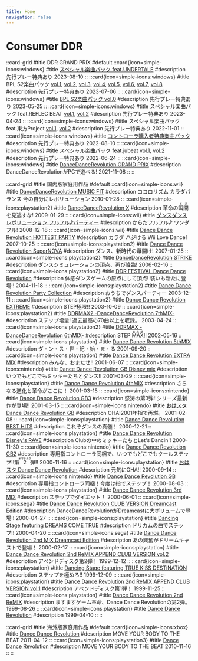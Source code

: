 ```yaml
---
title: Home
navigation: false
---
```


# Consumer DDR

::card-grid
#title
DDR GRAND PRIX
#default
  ::card{icon=simple-icons:windows}
  #title
  [スペシャル楽曲パック feat.UNDERTALE](/windows/grand-prix#スペシャル楽曲パック-featundertale)
  #description
  先行プレー特典あり <time>2023-08-10</time>
  ::
  ::card{icon=simple-icons:windows}
  #title
  BPL S2楽曲パック [vol.1](/windows/grand-prix#bpl-s2楽曲パック-vol1), [vol.2](/windows/grand-prix#bpl-s2楽曲パック-vol2), [vol.3](/windows/grand-prix#bpl-s2楽曲パック-vol3), [vol.4](/windows/grand-prix#bpl-s2楽曲パック-vol4), [vol.5](/windows/grand-prix#bpl-s2楽曲パック-vol5), [vol.6](/windows/grand-prix#bpl-s2楽曲パック-vol6), [vol.7](/windows/grand-prix#bpl-s2楽曲パック-vol7), [vol.8](/windows/grand-prix#bpl-s2楽曲パック-vol8)
  #description
  先行プレー特典あり <time>2023-07-06</time>
  ::
  ::card{icon=simple-icons:windows}
  #title
  [BPL S2楽曲パック vol.0](/windows/grand-prix#bpl-s2楽曲パック-vol0)
  #description
  先行プレー特典あり <time>2023-05-25</time>
  ::
  ::card{icon=simple-icons:windows}
  #title
  スペシャル楽曲パック feat.REFLEC BEAT [vol.1](/windows/grand-prix#スペシャル楽曲パック-featreflec-beat-vol1), [vol.2](/windows/grand-prix#スペシャル楽曲パック-featreflec-beat-vol2)
  #description
  先行プレー特典あり <time>2023-04-24</time>
  ::
  ::card{icon=simple-icons:windows}
  #title
  スペシャル楽曲パック feat.東方Project [vol.1](/windows/grand-prix#スペシャル楽曲パック-feat東方project-vol1), [vol.2](/windows/grand-prix#スペシャル楽曲パック-feat東方project-vol2)
  #description
  先行プレー特典あり <time>2022-11-01</time>
  ::
  ::card{icon=simple-icons:windows}
  #title
  [コントローラ購入者特典楽曲パック](/windows/grand-prix#コントローラ購入者特典楽曲パック)
  #description
  先行プレー特典あり <time>2022-08-10</time>
  ::
  ::card{icon=simple-icons:windows}
  #title
  スペシャル楽曲パック feat.jubeat [vol.1](/windows/grand-prix#スペシャル楽曲パック-featjubeat-vol1), [vol.2](/windows/grand-prix#スペシャル楽曲パック-featjubeat-vol2)
  #description
  先行プレー特典あり <time>2022-06-24</time>
  ::
  ::card{icon=simple-icons:windows}
  #title
  [DanceDanceRevolution GRAND PRIX](/windows/grand-prix)
  #description
  DanceDanceRevolutionがPCで遊べる! <time>2021-11-08</time>
  ::
::

::card-grid
#title
国内版家庭用作品
#default
  ::card{icon=simple-icons:wii}
  #title
  [DanceDanceRevolution MUSIC FIT](/wii-jp/music-fit)
  #description
  ココロリズム カラダバランス 今の自分にレボリューション <time>2010-01-28</time>
  ::
  ::card{icon=simple-icons:playstation2}
  #title
  [DanceDanceRevolution X](/playstation2-jp/x)
  #description
  革命の<ruby>瞬間<rt>とき</rt></ruby>を見逃すな! <time>2009-01-29</time>
  ::
  ::card{icon=simple-icons:wii}
  #title
  [ダンスダンスレボリューション フルフル♪パーティー](/wii-jp/furufuru)
  #description
  からだフルフル♪ ワンダフル! <time>2008-12-18</time>
  ::
  ::card{icon=simple-icons:wii}
  #title
  [Dance Dance Revolution HOTTEST PARTY](/wii-jp/hottest)
  #description
  カラダ ハジける Wii Love Dance! <time>2007-10-25</time>
  ::
  ::card{icon=simple-icons:playstation2}
  #title
  [Dance Dance Revolution SuperNOVA](/playstation2-jp/supernova)
  #description
  ダンス、新時代の幕開け! <time>2007-01-25</time>
  ::
  ::card{icon=simple-icons:playstation2}
  #title
  [DanceDanceRevolution STRIKE](/playstation2-jp/strike)
  #description
  ダンスシミュレーションの頂点、再び降臨! <time>2006-02-16</time>
  ::
  ::card{icon=simple-icons:playstation2}
  #title
  [DDR FESTIVAL Dance Dance Revolution](/playstation2-jp/festival)
  #description
  体感ダンスゲームの原点にして頂点! 装いも新たに登場!! <time>2004-11-18</time>
  ::
  ::card{icon=simple-icons:playstation2}
  #title
  [Dance Dance Revolution Party Collection](/playstation2-jp/party)
  #description
  おうちでダンスパーティー <time>2003-12-11</time>
  ::
  ::card{icon=simple-icons:playstation2}
  #title
  [Dance Dance Revolution EXTREME](/playstation2-jp/extreme)
  #description
  STEP極限!! <time>2003-10-09</time>
  ::
  ::card{icon=simple-icons:playstation2}
  #title
  [DDRMAX2 -DanceDanceRevolution 7thMIX-](/playstation2-jp/max2)
  #description
  ステップ増量! 過去最高の70曲以上を収録。 <time>2003-04-24</time>
  ::
  ::card{icon=simple-icons:playstation2}
  #title
  [DDRMAX -DanceDanceRevolution 6thMIX-](/playstation2-jp/max)
  #description
  STEP <ruby>MAX<rt>最高潮</rt></ruby>!! <time>2002-05-16</time>
  ::
  ::card{icon=simple-icons:playstation}
  #title
  [Dance Dance Revolution 5thMIX](/playstation-jp/5th)
  #description
  ダ・ン・ス・世・紀・始・ま・る <time>2001-09-20</time>
  ::
  ::card{icon=simple-icons:playstation}
  #title
  [Dance Dance Revolution EXTRA MIX](/playstation-jp/extra)
  #description
  みんな、おまたせ!! <time>2001-06-07</time>
  ::
  ::card{icon=simple-icons:nintendo}
  #title
  [Dance Dance Revolution GB Disney mix](/gameboy/disney)
  #description
  いつでもどこでもミッキーたちとダンス!! <time>2001-03-29</time>
  ::
  ::card{icon=simple-icons:playstation}
  #title
  [Dance Dance Revolution 4thMIX](/playstation-jp/4th)
  #description
  さらなる進化と革命がここに！ <time>2001-03-15</time>
  ::
  ::card{icon=simple-icons:nintendo}
  #title
  [Dance Dance Revolution GB3](/gameboy/gb3)
  #description
  怒涛の第3弾!!シリーズ最新作が登場!! <time>2001-03-15</time>
  ::
  ::card{icon=simple-icons:nintendo}
  #title
  [おはスタ Dance Dance Revolution GB](/gameboy/oha-sta)
  #description
  OHA!2001年指で再燃。 <time>2001-02-08</time>
  ::
  ::card{icon=simple-icons:playstation}
  #title
  [Dance Dance Revolution BEST HITS](/playstation-jp/best)
  #description
  これぞダンスの真髄！ <time>2000-12-21</time>
  ::
  ::card{icon=simple-icons:playstation}
  #title
  [Dance Dance Revolution Disney's RAVE](/playstation-jp/disney)
  #description
  Clubの中のミッキーたちとLet's Dancin'! <time>2000-11-30</time>
  ::
  ::card{icon=simple-icons:nintendo}
  #title
  [Dance Dance Revolution GB2](/gameboy/gb2)
  #description
  専用指コントローラ同梱で、いつでもどこでもクールステップ!!第<ruby>2<rt>オマチカネ</rt></ruby>弾!! <time>2000-11-16</time>
  ::
  ::card{icon=simple-icons:playstation}
  #title
  [おはスタ Dance Dance Revolution](/playstation-jp/oha-sta)
  #description
  元気にOHA!! <time>2000-09-14</time>
  ::
  ::card{icon=simple-icons:nintendo}
  #title
  [Dance Dance Revolution GB](/gameboy/1st)
  #description
  専用指コントローラ同梱！今度は指でステップ！ <time>2000-08-03</time>
  ::
  ::card{icon=simple-icons:playstation}
  #title
  [Dance Dance Revolution 3rd MIX](/playstation-jp/3rd)
  #description
  ステップでダイエット！ <time>2000-06-01</time>
  ::
  ::card{icon=simple-icons:sega}
  #title
  [Dance Dance Revolution CLUB VERSION Dreamcast Edition](/dreamcast-jp/club)
  #description
  DanceDanceRevolutionがDreamcastに大ボリュームで登場!! <time>2000-04-27</time>
  ::
  ::card{icon=simple-icons:playstation}
  #title
  [Dancing Stage featuring DREAMS COME TRUE](/playstation-jp/dct)
  #description
  ドリカムの曲でステップ!! <time>2000-04-20</time>
  ::
  ::card{icon=simple-icons:sega}
  #title
  [Dance Dance Revolution 2nd MIX Dreamcast Edition](/dreamcast-jp/2nd)
  #description
  あの興奮がドリームキャストで登場！ <time>2000-02-17</time>
  ::
  ::card{icon=simple-icons:playstation}
  #title
  [Dance Dance Revolution 2nd ReMIX APPEND CLUB VERSION vol.2](/playstation-jp/club-vol2)
  #description
  アペンドディスク第2弾！ <time>1999-12-12</time>
  ::
  ::card{icon=simple-icons:playstation}
  #title
  [Dancing Stage featuring TRUE KiSS DESTiNATiON](/playstation-jp/tkd)
  #description
  ステップを極めろ!! <time>1999-12-09</time>
  ::
  ::card{icon=simple-icons:playstation}
  #title
  [Dance Dance Revolution 2nd ReMIX APPEND CLUB VERSION vol.1](/playstation-jp/club-vol1)
  #description
  アペンドディスク第1弾！ <time>1999-11-25</time>
  ::
  ::card{icon=simple-icons:playstation}
  #title
  [Dance Dance Revolution 2nd ReMIX](/playstation-jp/2nd)
  #description
  ますますゲーム革命、Dance Dance Revolutionの第2弾。 <time>1999-08-26</time>
  ::
  ::card{icon=simple-icons:playstation}
  #title
  [Dance Dance Revolution](/playstation-jp/1st)
  #description
  <time>1999-04-10</time>
  ::
::

::card-grid
#title
海外版家庭用作品
#default
  ::card{icon=simple-icons:xbox}
  #title
  [Dance Dance Revolution](/xbox360-us/2010)
  #description
  MOVE YOUR BODY TO THE BEAT <time>2011-04-12</time>
  ::
  ::card{icon=simple-icons:playstation3}
  #title
  [Dance Dance Revolution](/other/ps3)
  #description
  MOVE YOUR BODY TO THE BEAT <time>2010-11-16</time>
  ::
::

